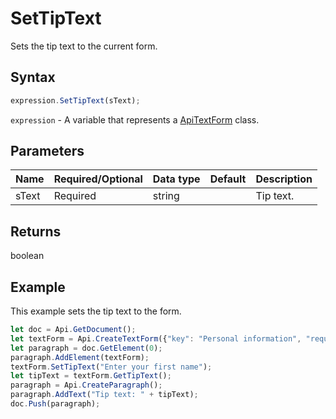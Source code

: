 # SetTipText

Sets the tip text to the current form.

## Syntax

```javascript
expression.SetTipText(sText);
```

`expression` - A variable that represents a [ApiTextForm](../ApiTextForm.md) class.

## Parameters

| **Name** | **Required/Optional** | **Data type** | **Default** | **Description** |
| ------------- | ------------- | ------------- | ------------- | ------------- |
| sText | Required | string |  | Tip text. |

## Returns

boolean

## Example

This example sets the tip text to the form.

```javascript
let doc = Api.GetDocument();
let textForm = Api.CreateTextForm({"key": "Personal information", "required": true, "placeholder": "First name", "comb": true, "maxCharacters": 10, "cellWidth": 3, "multiLine": false, "autoFit": false});
let paragraph = doc.GetElement(0);
paragraph.AddElement(textForm);
textForm.SetTipText("Enter your first name");
let tipText = textForm.GetTipText();
paragraph = Api.CreateParagraph();
paragraph.AddText("Tip text: " + tipText);
doc.Push(paragraph);
```
